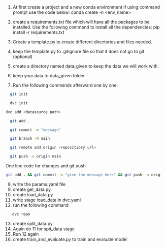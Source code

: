 1. At first create a project and a new conda environment
   if using command prompt use the code below:
   conda create -n <env_name> 
   

2. create a requirements.txt file which will have all the packages to be installed.
Use the following command to install all the dependencies:
   pip install -r requirements.txt
   

3. Create a template.py to create different directories and files needed.

4. keep the template.py to .gitignore file so that it does not go to git (optional)

5. create a directory named data_given to keep the data we will work with.

6. keep your data to data_given folder

7. Run the following commands afterward one by one:

```bash
  git init
```
```bash
  dvc init
```

```bash
dvc add <datasource path>
```
```bash
  git add .
```
```bash
  git commit -m "message"
```
```bash
  git branch -M main
```
```bash
  git remote add origin <repositiory url>
```

```bash
  git push -u origin main
```

One line code for changes and git push

```bash
git add . && git commit -m "give the message here" && git push -u origin main
```

8. write the params.yaml file
9. create get_data.py
10. create load_data.py
11. write stage load_data in dvc.yaml
12. run the following command
```bash
   dvc repo
```

13. create split_data.py
14. Again do 11 for spit_data stage
15. Run 12 again
16. create train_and_evaluate.py to train and evaluate model

   
